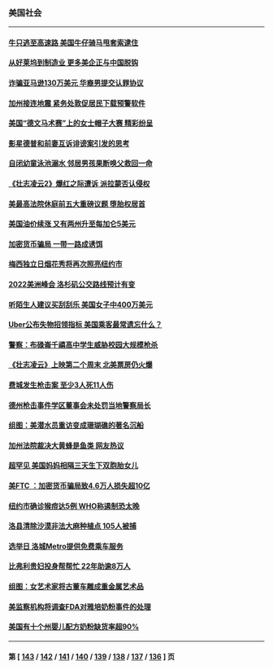 ### 美国社会
---
#### [牛只逃至高速路 美国牛仔骑马甩套索逮住](../../pages/ncid1078160/n13754598.md) 
#### [从好莱坞到制造业 更多美企正与中国脱钩](../../pages/ncid1078160/n13754651.md) 
#### [诈骗亚马逊130万美元 华裔男提交认罪协议](../../pages/ncid1078160/n13754491.md) 
#### [加州接连地震 紧务处敦促居民下载预警软件](../../pages/ncid1078160/n13754386.md) 
#### [美国“德文马术赛”上的女士帽子大赛 精彩纷呈](../../pages/ncid1078160/n13754418.md) 
#### [影星德普和前妻互诉诽谤案引发的思考](../../pages/ncid1078160/n13753115.md) 
#### [自闭幼童泳池溺水 邻居男孩果断唤父救回一命](../../pages/ncid1078160/n13753999.md) 
#### [《壮志凌云2》爆红之际遭诉 派拉蒙否认侵权](../../pages/ncid1078160/n13754137.md) 
#### [美最高法院休庭前五大重磅议题 堕胎权居首](../../pages/ncid1078160/n13751188.md) 
#### [美国油价续涨 又有两州升至每加仑5美元](../../pages/ncid1078160/n13753992.md) 
#### [加密货币骗局 一带一路成诱饵](../../pages/ncid1078160/n13753871.md) 
#### [梅西独立日烟花秀将再次照亮纽约市](../../pages/ncid1078160/n13753895.md) 
#### [2022美洲峰会 洛杉矶公交路线预计有变](../../pages/ncid1078160/n13753709.md) 
#### [听陌生人建议买刮刮乐 美国女子中400万美元](../../pages/ncid1078160/n13753558.md) 
#### [Uber公布失物招领指标 美国乘客最常遗忘什么？](../../pages/ncid1078160/n13753132.md) 
#### [警察：布碌崙千禧高中学生威胁校园大规模枪杀](../../pages/ncid1078160/n13753202.md) 
#### [《壮志凌云》上映第二个周末 北美票房仍火爆](../../pages/ncid1078160/n13753028.md) 
#### [费城发生枪击案 至少3人死11人伤](../../pages/ncid1078160/n13752836.md) 
#### [德州枪击事件学区董事会未处罚当地警察局长](../../pages/ncid1078160/n13752488.md) 
#### [组图：美潜水员重访变成珊瑚礁的著名沉船](../../pages/ncid1078160/n13752184.md) 
#### [加州法院裁决大黄蜂是鱼类 网友热议](../../pages/ncid1078160/n13752301.md) 
#### [超罕见 美国妈妈相隔三天生下双胞胎女儿](../../pages/ncid1078160/n13752364.md) 
#### [美FTC ：加密货币骗局致4.6万人损失超10亿](../../pages/ncid1078160/n13751956.md) 
#### [纽约市确诊猴痘达5例 WHO称遏制恐太晚](../../pages/ncid1078160/n13752109.md) 
#### [洛县清除沙漠非法大麻种植点 105人被捕](../../pages/ncid1078160/n13752115.md) 
#### [选举日 洛城Metro提供免费乘车服务](../../pages/ncid1078160/n13751996.md) 
#### [比弗利贵妇投身帮帮忙 22年助逾8万人](../../pages/ncid1078160/n13751981.md) 
#### [组图：女艺术家将古董车雕成重金属艺术品](../../pages/ncid1078160/n13751476.md) 
#### [美监察机构将调查FDA对雅培奶粉事件的处理](../../pages/ncid1078160/n13751396.md) 
#### [美国有十个州婴儿配方奶粉缺货率超90%](../../pages/ncid1078160/n13751255.md) 

---
#### 第 [ [143](./143.md) / [142](./142.md) / [141](./141.md) / [140](./140.md) / [139](./139.md) / [138](./138.md) / [137](./137.md) / [136](./136.md) ] 页
